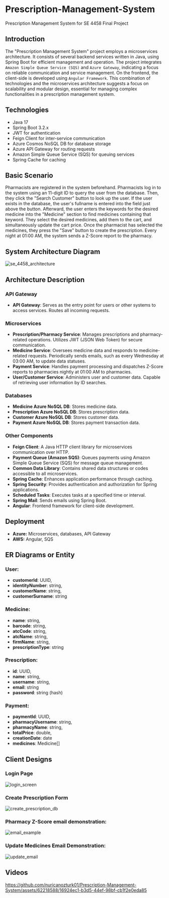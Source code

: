 # Prescription-Management-System

Prescription Management System for SE 4458 Final Project

## Introduction

The "Prescription Management System" project employs a microservices architecture.
It consists of several backend services written in Java, using Spring Boot for efficient management and operation.
The project integrates `Amazon Simple Queue Service (SQS)` and `Azure Gateway`, indicating a focus on reliable
communication and service management. On the frontend, the client-side is developed using `Angular Framework`.
This combination of technologies and the microservices architecture suggests a focus on scalability and modular design,
essential for managing complex functionalities in a prescription management system.

## Technologies

- Java 17
- Spring Boot 3.2.x
- JWT for authentication
- Feign Client for inter-service communication
- Azure Cosmos NoSQL DB for database storage
- Azure API Gateway for routing requests
- Amazon Simple Queue Service (SQS) for queuing services
- Spring Cache for caching

## Basic Scenario

Pharmacists are registered in the system beforehand. Pharmacists log in to the system using an 11-digit ID to query the
user from the database. Then, they click the "Search Customer" button to look up the user. If the user exists in the
database, the user's fullname is entered into the field just above the button. Afterward, the user enters the keywords
for the desired medicine into the "Medicine" section to find medicines containing that keyword. They select the desired
medicines, add them to the cart, and simultaneously update the cart price. Once the pharmacist has selected the
medicines, they press the "Save" button to create the prescription. Every night at 01:00 AM, the system sends a Z-Score
report to the pharmacy.

## System Architecture Diagram
![se_4458_architecture](https://github.com/nuricanozturk01/Prescription-Management-System/assets/62218588/0c61c89e-c9b6-4de2-935c-44ae32e9d6db)

## Architecture Description

### API Gateway

- **API Gateway**: Serves as the entry point for users or other systems to access services. Routes all incoming
  requests.

### Microservices

- **Prescription/Pharmacy Service**: Manages prescriptions and pharmacy-related operations. Utilizes JWT (JSON Web
  Token) for secure communication.
- **Medicine Service**: Oversees medicine data and responds to medicine-related requests. Periodically sends emails,
  such as every Wednesday at 03:00 AM, to update data statuses.
- **Payment Service**: Handles payment processing and dispatches Z-Score reports to pharmacies nightly at 01:00 AM to
  pharmacies.
- **User/Customer Service**: Administers user and customer data. Capable of retrieving user information by ID searches.

### Databases

- **Medicine Azure NoSQL DB**: Stores medicine data.
- **Prescription Azure NoSQL DB**: Stores prescription data.
- **Customer Azure NoSQL DB**: Stores customer data.
- **Payment Azure NoSQL DB**: Stores payment transaction data.

### Other Components

- **Feign Client**: A Java HTTP client library for microservices communication over HTTP.
- **Payment Queue (Amazon SQS)**: Queues payments using Amazon Simple Queue Service (SQS) for message queue management.
- **Common Data Library**: Contains shared data structures or codes accessible to all microservices.
- **Spring Cache**: Enhances application performance through caching.
- **Spring Security**: Provides authentication and authorization for Spring applications.
- **Scheduled Tasks**: Executes tasks at a specified time or interval.
- **Spring Mail**: Sends emails using Spring Boot.
- **Angular**: Frontend framework for client-side development.

## Deployment
- **Azure:** Microservices, databases, API Gateway
- **AWS:** Angular, SQS

## ER Diagrams or Entity
### User:
- **customerId**: UUID,
- **identityNumber**: string,
- **customerName**: string,
- **customerSurname**: string

### Medicine:
- **name**: string,
- **barcode**: string,
- **atcCode**: string,
- **atcName**: string,
- **firmName**: string,
- **prescriptionType**: string

### Prescription:
- **id**: UUID,
- **name**: string,
- **username**: string,
- **email**: string
- **password**: string (hash)

### Payment:
- **paymentId**: UUID,
- **pharmacyUsername**: string,
- **pharmacyName**: string,
- **totalPrice**: double,
- **creationDate**: date
- **medicines**: Medicine[]

## Client Designs

### Login Page

![login_screen](https://github.com/nuricanozturk01/Prescription-Management-System/assets/62218588/09f1e4b4-100a-4248-8f43-7dc1ce095adb)

### Create Prescription Form

![create_prescription_db](https://github.com/nuricanozturk01/Prescription-Management-System/assets/62218588/217ac363-97b2-4279-8a9b-93c7eda1fd07)

### Pharmacy Z-Score email demonstration:
![email_example](https://github.com/nuricanozturk01/Prescription-Management-System/assets/62218588/cba78ffe-a7ce-48c1-bdc7-1bfe37e558e4)

### Update Medicines Email Demonstration:
![update_email](https://github.com/nuricanozturk01/Prescription-Management-System/assets/62218588/d1170e5f-a66e-47e6-8d02-2fb37ab86602)

## Videos
https://github.com/nuricanozturk01/Prescription-Management-System/assets/62218588/16924ec1-b3d5-44ef-98bf-cb1f2e0eda85
